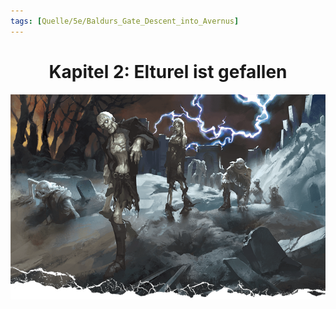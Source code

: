 ```yaml
---
tags: [Quelle/5e/Baldurs_Gate_Descent_into_Avernus]
---
```

# <center> Kapitel 2: Elturel ist gefallen </center>

![](../../99%20-%20Setup/Sammlungen/Files/Bildersammlung/Banner/Elturel-ist-gefallen.png)

